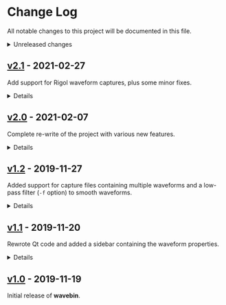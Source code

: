 # Change Log
All notable changes to this project will be documented in this file.

<details>
<summary>Unreleased changes</summary>

### Added
  - Persistent configuration options
  - Base class for vendor specific file parsers
  - Tool bar for common operations
  - Toggle menu bar visibility with `Alt` key
  - Update checker using GitHub API
  - Update installer using `pip`

### Changed
  - Rearrange PyQt5 interface code into multiple classes
  - Better documentation and type hinting
  - Global configuration object for all classes

### Fixed
  - Launcher executable in `PATH`
  - Minimum dependency versions
  - Minimum Python version check
</details>


## [v2.1](https://github.com/sam210723/wavebin/releases/tag/v2.1) - 2021-02-27
Add support for Rigol waveform captures, plus some minor fixes.

<details>
<summary>Details</summary>

### Added
  - Support for Rigol waveform captures

### Changed
  - Open file dialog in directory of current waveform capture

### Fixed
  - Minimum number of subsampling points
</details>


## [v2.0](https://github.com/sam210723/wavebin/releases/tag/v2.0) - 2021-02-07
Complete re-write of the project with various new features.

<details>
<summary>Details</summary>

### Added
  - Export waveforms to PulseView srzip file
  - Export waveforms to WAV files
  - Waveform clipping option for digital signals
  - Adjustable subsampling for large waveform captures
  - Hardware graphics acceleration with OpenGL
  - Colours for channels 3 and 4
  - GUI controls to repace CLI arguments
  - Hotkey support

### Changed
  - Show filter name when enabled
  - Waveform data type retrieved from header
  - Left axis label always from channel 0

### Fixed
  - Unit abbreviations in axis labels
  - Savitzky-Golay filter window calculation
  - Slow waveform rendering (see [pyqtgraph#533](https://github.com/pyqtgraph/pyqtgraph/issues/533))
  - Cleaner verbose console output formatting
</details>


## [v1.2](https://github.com/sam210723/wavebin/releases/tag/v1.2) - 2019-11-27
Added support for capture files containing multiple waveforms and a low-pass filter (``-f`` option) to smooth waveforms.

<details>
<summary>Details</summary>

### Added
  - Multi-waveform support
  - Waveform low-pass filter ([Savitzky-Golay](https://web.archive.org/web/20150710002613/http://wiki.scipy.org:80/Cookbook/SavitzkyGolay))
  - Waveform colours
  - Multi-waveform sample
  - Data waveform sample
  - Application icon

### Changed
  - Refactor detail sidebar
  - Remove ``magnitude`` dependency

### Fixed
  - np.linspace float deprecation warning
</details>


## [v1.1](https://github.com/sam210723/wavebin/releases/tag/v1.1) - 2019-11-20
Rewrote Qt code and added a sidebar containing the waveform properties.

<details>
<summary>Details</summary>

### Added
  - Waveform detail sidebar

### Changed
  - Disable Y axis zooming
  - Enum capitalisation

### Fixed
  - Qt code layout
</details>


## [v1.0](https://github.com/sam210723/wavebin/releases/tag/v1.0) - 2019-11-19
Initial release of **wavebin**.
